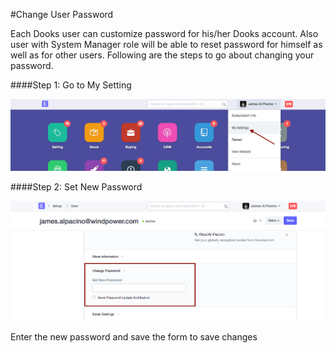 #Change User Password

Each Dooks user can customize password for his/her Dooks account. Also user with System Manager role will be able to reset password for himself as well as for other users. Following are the steps to go about changing your password.


####Step 1: Go to My Setting

<img alt="Change Password" class="screenshot" src="../assets/change-password-1.png">

####Step 2: Set New Password

<img alt="Change Password" class="screenshot" src="../assets/change-password-2.png">

Enter the new password and save the form to save changes